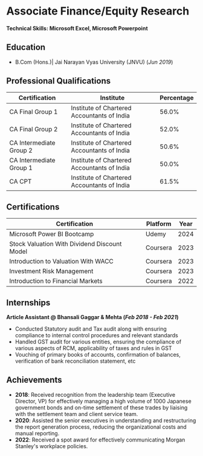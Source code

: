 # Associate Finance/Equity Research

#### Technical Skills: Microsoft Excel, Microsoft Powerpoint

## Education							       		       		
- B.Com (Hons.)| Jai Narayan Vyas University (JNVU) (_Jun 2019_)

## Professional Qualifications

| Certification             | Institute                                | Percentage |
|---------------------------|------------------------------------------|------------|
| CA Final Group 1          | Institute of Chartered Accountants of India | 56.0%     |
| CA Final Group 2          | Institute of Chartered Accountants of India | 52.0%     |
| CA Intermediate Group 2   | Institute of Chartered Accountants of India | 50.6%     |
| CA Intermediate Group 1   | Institute of Chartered Accountants of India | 50.0%     |
| CA CPT                   | Institute of Chartered Accountants of India | 61.5%     |

## Certifications

| Certification                              | Platform   | Year |
|-------------------------------------------|------------|------|
| Microsoft Power BI Bootcamp               | Udemy      | 2024 |
| Stock Valuation With Dividend Discount Model | Coursera | 2023 |
| Introduction to Valuation With WACC       | Coursera   | 2023 |
| Investment Risk Management                | Coursera   | 2023 |
| Introduction to Financial Markets         | Coursera   | 2022 |


## Internships

**Article Assistant @ Bhansali Gaggar & Mehta (_Feb 2018 - Feb 2021_)** 
- Conducted Statutory audit and Tax audit along with ensuring compliance to internal control procedures and relevant standards
- Handled GST audit for various entities, ensuring the compliance of various aspects of RCM, applicability of taxes and rules in GST
- Vouching of primary books of accounts, confirmation of balances, verification of bank reconciliation statement, etc

## Achievements
- **2018**: Received recognition from the leadership team (Executive Director, VP) for effectively managing a high volume of 1000 Japanese government bonds and on-time settlement of these trades by liaising with the settlement team and client service team.
- **2020**: Assisted the senior executives in understanding and restructuring the report generation process, reducing the organizational costs and manual reporting.
- **2022**: Received a spot award for effectively communicating Morgan Stanley's workplace policies.

